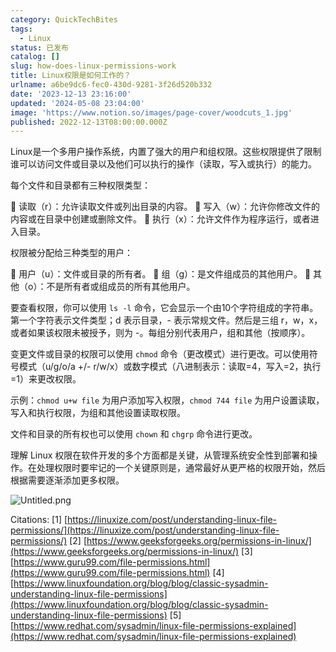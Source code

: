 ```yaml
---
category: QuickTechBites
tags:
  - Linux
status: 已发布
catalog: []
slug: how-does-linux-permissions-work
title: Linux权限是如何工作的？
urlname: a6be9dc6-fec0-430d-9281-3f26d520b332
date: '2023-12-13 23:16:00'
updated: '2024-05-08 23:04:00'
image: 'https://www.notion.so/images/page-cover/woodcuts_1.jpg'
published: 2022-12-13T08:00:00.000Z
---
```


Linux是一个多用户操作系统，内置了强大的用户和组权限。这些权限提供了限制谁可以访问文件或目录以及他们可以执行的操作（读取，写入或执行）的能力。


每个文件和目录都有三种权限类型：


🔸 读取（r）：允许读取文件或列出目录的内容。
🔸 写入（w）：允许你修改文件的内容或在目录中创建或删除文件。
🔸 执行（x）：允许文件作为程序运行，或者进入目录。


权限被分配给三种类型的用户：


🔸 用户（u）：文件或目录的所有者。
🔸 组（g）：是文件组成员的其他用户。
🔸 其他（o）：不是所有者或组成员的所有其他用户。


要查看权限，你可以使用 `ls -l` 命令，它会显示一个由10个字符组成的字符串。第一个字符表示文件类型；d 表示目录，- 表示常规文件。然后是三组 r，w，x，或者如果该权限未被授予，则为 -。每组分别代表用户，组和其他（按顺序）。


变更文件或目录的权限可以使用 `chmod` 命令（更改模式）进行更改。可以使用符号模式（u/g/o/a +/- r/w/x）或数字模式（八进制表示：读取=4，写入=2，执行=1）来更改权限。


示例：`chmod u+w file` 为用户添加写入权限，`chmod 744 file` 为用户设置读取，写入和执行权限，为组和其他设置读取权限。


文件和目录的所有权也可以使用 `chown` 和 `chgrp` 命令进行更改。


理解 Linux 权限在软件开发的多个方面都是关键，从管理系统安全性到部署和操作。在处理权限时要牢记的一个关键原则是，通常最好从更严格的权限开始，然后根据需要逐渐添加更多权限。


![Untitled.png](https://prod-files-secure.s3.us-west-2.amazonaws.com/5d24fe63-e567-4804-86f9-9fdc62e13082/332b89ee-9c33-4950-8a69-32c3d1ff2c69/Untitled.png?X-Amz-Algorithm=AWS4-HMAC-SHA256&X-Amz-Content-Sha256=UNSIGNED-PAYLOAD&X-Amz-Credential=ASIAZI2LB466SYRIPDY2%2F20250220%2Fus-west-2%2Fs3%2Faws4_request&X-Amz-Date=20250220T213257Z&X-Amz-Expires=3600&X-Amz-Security-Token=IQoJb3JpZ2luX2VjEJz%2F%2F%2F%2F%2F%2F%2F%2F%2F%2FwEaCXVzLXdlc3QtMiJHMEUCIFoy9UNYpIrsZX8RsIIxLbvpvID6VnYtN%2Fin7AS4W0%2F8AiEAyZavHg%2Fb9QnlVAIgKjy6%2BCZ6Q5Sz%2B%2F%2FthOrTvI1I4LcqiAQIxf%2F%2F%2F%2F%2F%2F%2F%2F%2F%2FARAAGgw2Mzc0MjMxODM4MDUiDOPRSspv8vIWlCXAQircA23G4PWQw369RosxcKR3Mn72vOVHqhWqGXdFMEnAx525g6mgEm5eRcmR1DQtDCfkl8Kr4hKoWCPGLNEiB8aDGT%2Bncd3XMecgKEhAuTaoHfottGcGNOAVzuLex2ZkYGUSbap%2BfDihvOOOdkhdHknqU4WPI4m0nRplQDG6PHMa%2B%2F8JSW6XPepkOLOen71Q27y2RCTawgyxV%2FfD6iHGZ6Qkgl0ygYQStC37IRXgvRDhKHC0Vz4FbZme5PO0neWlvP%2FIGAyP%2BgVCbc7BRA6Q%2B7HFTm5SHY4LM9sSDxE4d8CKG%2BdPFDaNpc5LD6Q3jMRSGKeUayS32N9MiRxX1%2BGHQGj9%2BKHCptMwkTZuIlaJXeiDxTOAx%2FbnKIXKR%2B8SHDbMIhauUtGWCSVDUkteSUOFY29j5YG%2FTVTb6tD5ngq7sHISrSYBzeCTVp7Ep%2BlHKRI%2FbL7P2Sv4HNie%2F7xJ6auCC6A8gWYCr1zvTDUYBeV%2FFG5SGzCAHc%2F81rGqnp%2BWRii9xsfXHXPlp3gQNn8y6cTwUQe6A26Zv6yHQeR5y3YyjsxPxbaVZvBJcUvZtDm1eJfmmQIXL%2ByL5A48LKqCbsXg4Vr6loYY2PDCSKFDO1WizcfQzz3PqGkHv9iynNAtP6ZdMN%2BL3r0GOqUBJfzYcPquMoYNmUZEyXSxVuoGeYZ7uo10nUCsjLZNWpQO%2B65cGkcTI8sbwGgNqz3FSg9vjIu7XSbVsD5wwKGiNyNckKMKhiXSo7E0l37llnhaKZCn7nPWnCi%2BC0BMjdETaHl9clWkepVmsbX5B9r%2FTOS95qcfuuV4IZzOWvjRqtqiWeS%2Blephw0d%2FawEE%2BKDQLqV6uvMfrw6IO1cP5OwVnuQO6aPa&X-Amz-Signature=5cecbfdd5f046f9ab520d997d96afbbb924f2c202e0c9b1b4cb8f16b83767299&X-Amz-SignedHeaders=host&x-id=GetObject)


Citations:
[1] [https://linuxize.com/post/understanding-linux-file-permissions/](https://linuxize.com/post/understanding-linux-file-permissions/)
[2] [https://www.geeksforgeeks.org/permissions-in-linux/](https://www.geeksforgeeks.org/permissions-in-linux/)
[3] [https://www.guru99.com/file-permissions.html](https://www.guru99.com/file-permissions.html)
[4] [https://www.linuxfoundation.org/blog/blog/classic-sysadmin-understanding-linux-file-permissions](https://www.linuxfoundation.org/blog/blog/classic-sysadmin-understanding-linux-file-permissions)
[5] [https://www.redhat.com/sysadmin/linux-file-permissions-explained](https://www.redhat.com/sysadmin/linux-file-permissions-explained)


